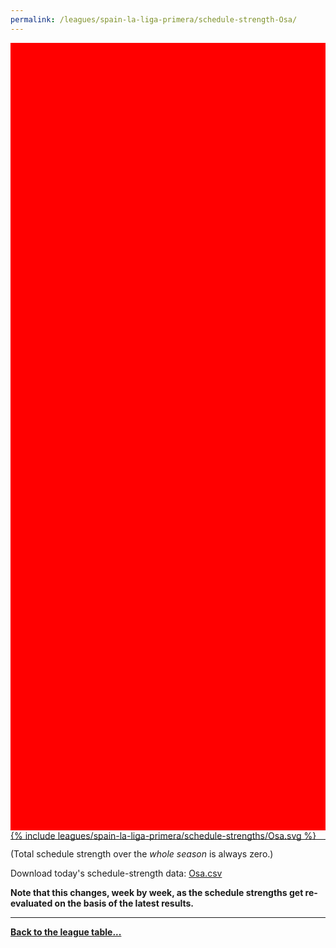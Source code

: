 ```yaml
---
permalink: /leagues/spain-la-liga-primera/schedule-strength-Osa/
---
```


<style>
.svg-wrap {
    background-color:red;
    height:0;
    padding-top:250%; /* 350px/550px */
    position: relative;
}

svg {
    background-color: white;
    height: 100%;
    display:block;
    width: 100%;
    position: absolute;
    top:0;
    left:0;
}
</style>


<div class="svg-wrap">
{% include leagues/spain-la-liga-primera/schedule-strengths/Osa.svg %}
</div>

-----

(Total schedule strength over the *whole season* is always zero.)


Download today's schedule-strength data: [Osa.csv](/assets/leagues/spain-la-liga-primera/2024/schedule-strengths/Osa.csv)

**Note that this changes, week by week, as the schedule strengths get re-evaluated on the
basis of the latest results.**

-----

[**Back to the league table...**](/leagues/spain-la-liga-primera)


